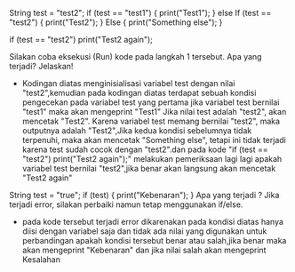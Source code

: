 String test = "test2";
if (test == "test1") {
   print("Test1");
} else If (test == "test2") {
   print("Test2");
} Else {
   print("Something else");
}

if (test == "test2") print("Test2 again");

Silakan coba eksekusi (Run) kode pada langkah 1 tersebut. Apa yang terjadi? Jelaskan!
- Kodingan diatas menginisialisasi variabel test dengan nilai "test2",kemudian pada kodingan diatas terdapat sebuah kondisi pengecekan
pada variabel test yang pertama jika variabel test bernilai "test1" maka akan mengeprint "Test1" Jika nilai test adalah "test2", akan 
mencetak "Test2". Karena variabel test memang bernilai "test2", maka outputnya adalah "Test2",Jika kedua kondisi sebelumnya tidak terpenuhi, 
maka akan mencetak "Something else", tetapi ini tidak terjadi karena test sudah cocok dengan "test2".dan pada kode "if (test == "test2") print("Test2 again");" melakukan pemeriksaan lagi lagi apakah variabel test bernilai "test2",jika benar akan langsung akan mencetak "Test2 again"

String test = "true";
if (test) {
   print("Kebenaran");
}
Apa yang terjadi ? Jika terjadi error, silakan perbaiki namun tetap menggunakan if/else.
-  pada kode tersebut terjadi error  dikarenakan pada kondisi diatas hanya diisi dengan variabel saja dan tidak ada nilai yang digunakan 
untuk perbandingan apakah kondisi  tersebut benar atau salah,jika benar maka akan mengeprint "Kebenaran" dan jika nilai salah akan mengeprint
Kesalahan